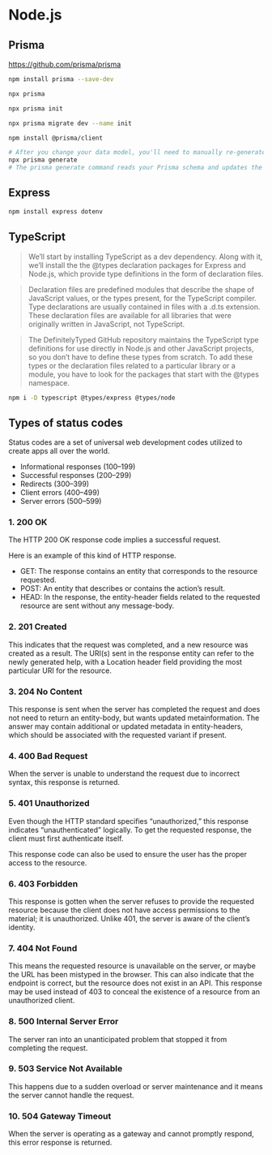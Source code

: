 # Node.js 

## Prisma
https://github.com/prisma/prisma

``` bash
npm install prisma --save-dev

npx prisma

npx prisma init

npx prisma migrate dev --name init

npm install @prisma/client

# After you change your data model, you'll need to manually re-generate Prisma Client to ensure the code inside node_modules/.prisma/client gets updated:
npx prisma generate
# The prisma generate command reads your Prisma schema and updates the generated Prisma Client library inside node_modules/@prisma/client.
```

## Express

``` bash
npm install express dotenv
```

## TypeScript
> We’ll start by installing TypeScript as a dev dependency. Along with it, we’ll install the the @types declaration packages for Express and Node.js, which provide type definitions in the form of declaration files.

> Declaration files are predefined modules that describe the shape of JavaScript values, or the types present, for the TypeScript compiler. Type declarations are usually contained in files with a .d.ts extension. These declaration files are available for all libraries that were originally written in JavaScript, not TypeScript.

> The DefinitelyTyped GitHub repository maintains the TypeScript type definitions for use directly in Node.js and other JavaScript projects, so you don’t have to define these types from scratch. To add these types or the declaration files related to a particular library or a module, you have to look for the packages that start with the @types namespace.

``` bash
npm i -D typescript @types/express @types/node
```

## Types of status codes
Status codes are a set of universal web development codes utilized to create apps all over the world.

- Informational responses (100–199)
- Successful responses (200–299)
- Redirects (300–399)
- Client errors (400–499)
- Server errors (500–599)


### 1. 200 OK
The HTTP 200 OK response code implies a successful request.

Here is an example of this kind of HTTP response.

- GET: The response contains an entity that corresponds to the resource requested.
- POST: An entity that describes or contains the action’s result.
- HEAD: In the response, the entity-header fields related to the requested resource are sent without any message-body.

### 2. 201 Created
This indicates that the request was completed, and a new resource was created as a result. The URI(s) sent in the response entity can refer to the newly generated help, with a Location header field providing the most particular URI for the resource.

### 3. 204 No Content
This response is sent when the server has completed the request and does not need to return an entity-body, but wants updated metainformation. The answer may contain additional or updated metadata in entity-headers, which should be associated with the requested variant if present.

### 4. 400 Bad Request
When the server is unable to understand the request due to incorrect syntax, this response is returned.

### 5. 401 Unauthorized
Even though the HTTP standard specifies “unauthorized,” this response indicates “unauthenticated” logically. To get the requested response, the client must first authenticate itself.

This response code can also be used to ensure the user has the proper access to the resource.

### 6. 403 Forbidden
This response is gotten when the server refuses to provide the requested resource because the client does not have access permissions to the material; it is unauthorized. Unlike 401, the server is aware of the client’s identity.

### 7. 404 Not Found
This means the requested resource is unavailable on the server, or maybe the URL has been mistyped in the browser. This can also indicate that the endpoint is correct, but the resource does not exist in an API. This response may be used instead of 403 to conceal the existence of a resource from an unauthorized client.

### 8. 500 Internal Server Error
The server ran into an unanticipated problem that stopped it from completing the request.


### 9. 503 Service Not Available
This happens due to a sudden overload or server maintenance and it means the server cannot handle the request.

### 10. 504 Gateway Timeout
When the server is operating as a gateway and cannot promptly respond, this error response is returned.

